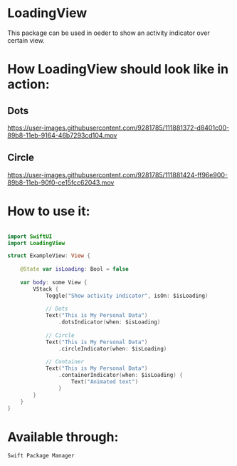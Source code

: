 # LoadingView

This package can be used in oeder to show an activity indicator over certain view.

# How LoadingView should look like in action:

## Dots 
https://user-images.githubusercontent.com/9281785/111881372-d8401c00-89b8-11eb-9164-46b7293cd104.mov

## Circle
https://user-images.githubusercontent.com/9281785/111881424-ff96e900-89b8-11eb-90f0-ce15fcc62043.mov

# How to use it:
```swift

import SwiftUI
import LoadingView

struct ExampleView: View {
    
    @State var isLoading: Bool = false
    
    var body: some View {
        VStack {
            Toggle("Show activity indicator", isOn: $isLoading)
            
            // Dots 
            Text("This is My Personal Data")
                .dotsIndicator(when: $isLoading)
                
            // Circle
            Text("This is My Personal Data")
                .circleIndicator(when: $isLoading)
                
            // Container
            Text("This is My Personal Data")
                .containerIndicator(when: $isLoading) {
                    Text("Animated text")
                }
        }
    }
}

```
# Available through:

`Swift Package Manager`
